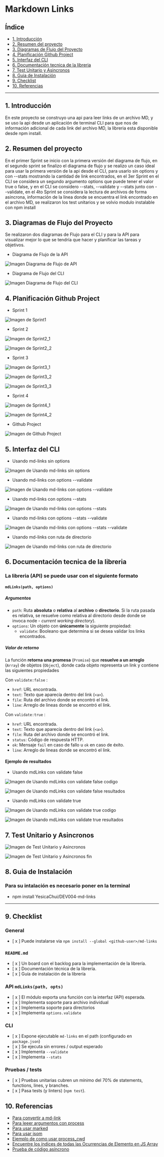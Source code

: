 # Markdown Links

## Índice

* [1. Introducción](#1-introducción)
* [2. Resumen del proyecto](#2-resumen-del-proyecto)
* [3. Diagramas de Flujo del Proyecto](#3-diagramas-de-flujo-del-proyecto)
* [4. Planificación Github Project](#4-planificación-github-project)
* [5. Interfaz del CLI](#5-interfaz-del-cli)
* [6. Documentación tecnica de la libreria](#6-documentación-tecnica-de-la-libreria)
* [7. Test Unitario y Asincronos](#7-test-unitario-y-asincronos)
* [8. Guia de Instalación](#8-guia-de-instalación)
* [9. Checklist](#9-checklist)
* [10. Referencias](#10-referencias)

***

## 1. Introducción

En este proyecto se construyo una api para leer links de un archivo MD, y se uso la api desde un aplicación de terminal CLI para que nos de información adicional de cada link del archivo MD, la libreria esta disponible desde npm install.

## 2. Resumen del proyecto

En el primer Sprint se inicio con la primera versión del diagrama de flujo, en el segundo sprint se finalizo el diagrama de flujo y se realizo un caso ideal para usar la primera versión de la api desde el CLI, para usarlo sin options y con --stats mostrando la cantidad de link encontrados, en el 3er Sprint en el CLI se considera un segundo argumento options que puede tener el valor true o false, y en el CLI se considero --stats, --validate y --stats junto con --validate, en el 4to Sprint se considera la lectura de archivos de forma asincrona, información de la linea donde se encuentra el link encontrado en el archivo MD, se realizaron los test unitarios y se volvio modulo instalable con npm install

## 3. Diagramas de Flujo del Proyecto

Se realizaron dos diagramas de Flujo para el CLI y para la API para visualizar mejor lo que se tendría que hacer y planificar las tareas y objetivos.

- Diagrama de Flujo de la API

![Imagen Diagrama de Flujo de API](./imgReadme/mdlink_diagramas_v2-API.jpg)

- Diagrama de Flujo del CLI

![Imagen Diagrama de Flujo del CLI](./imgReadme/mdlink_diagramas_v2-CLI.jpg)

## 4. Planificación Github Project

- Sprint 1

![Imagen de Sprint1](./imgReadme/Sprint1.jpg)

- Sprint 2

![Imagen de Sprint2_1](./imgReadme/Sprint2_1.jpg)

![Imagen de Sprint2_2](./imgReadme/Sprint2_2.jpg)

- Sprint 3

![Imagen de Sprint3_1](./imgReadme/Sprint3_1.jpg)

![Imagen de Sprint3_2](./imgReadme/Sprint3_2.jpg)

![Imagen de Sprint3_3](./imgReadme/Sprint3_3.jpg)


- Sprint 4

![Imagen de Sprint4_1](./imgReadme/Sprint4_1.jpg)

![Imagen de Sprint4_2](./imgReadme/Sprint4_2.jpg)

- Github Project

![Imagen de Github Project](./imgReadme/githubProject.jpg)

## 5. Interfaz del CLI

- Usando md-links sin options

![Imagen de Usando md-links sin options](./imgReadme/interfaz_sin_options.jpg)

- Usando md-links con options --validate 

![Imagen de Usando md-links con options --validate ](./imgReadme/interfaz_con_validate.jpg)

- Usando md-links con options --stats 

![Imagen de Usando md-links con options --stats ](./imgReadme/interfaz_con_stats.jpg)

- Usando md-links con options --stats --validate 

![Imagen de Usando md-links con options --stats --validate ](./imgReadme/interfaz_con_stats_validate.jpg)

- Usando md-links con ruta de directorio

![Imagen de Usando md-links con ruta de directorio ](./imgReadme/interfaz_para_ruta_directorio.jpg)


## 6. Documentación tecnica de la libreria

### La libreria (API) se puede usar con el siguiente formato
#### `mdLinks(path, options)`

##### Argumentos

* `path`: Ruta **absoluta** o **relativa** al **archivo** o **directorio**.
Si la ruta pasada es relativa, se resuelve como relativa al directorio
desde donde se invoca node - _current working directory_).
* `options`: Un objeto con **únicamente** la siguiente propiedad:
  - `validate`: Booleano que determina si se desea validar los links
    encontrados.

##### Valor de retorno

La función  **retorna una promesa** (`Promise`) que **resuelve a un arreglo**
(`Array`) de objetos (`Object`), donde cada objeto representa un link y contiene
las siguientes propiedades

Con `validate:false` :

* `href`: URL encontrada.
* `text`: Texto que aparecía dentro del link (`<a>`).
* `file`: Ruta del archivo donde se encontró el link.
* `line`: Arreglo de lineas donde se encontró el link.

Con `validate:true` :

* `href`: URL encontrada.
* `text`: Texto que aparecía dentro del link (`<a>`).
* `file`: Ruta del archivo donde se encontró el link.
* `status`: Código de respuesta HTTP.
* `ok`: Mensaje `fail` en caso de fallo u `ok` en caso de éxito.
* `line`: Arreglo de lineas donde se encontró el link.

#### Ejemplo de resultados

- Usando mdLinks con validate false

![Imagen de Usando mdLinks con validate false codigo ](./imgReadme/documentacion_api_false_codigo.jpg)

![Imagen de Usando mdLinks con validate false resultados ](./imgReadme/documentacion_api_false.jpg)

- Usando mdLinks con validate true

![Imagen de Usando mdLinks con validate true codigo ](./imgReadme/documentacion_api_true_codigo.jpg)

![Imagen de Usando mdLinks con validate true resultados ](./imgReadme/documentacion_api_true.jpg)

## 7. Test Unitario y Asincronos

![Imagen de Test Unitario y Asincronos ](./imgReadme/test_inicio.jpg)

![Imagen de  Test Unitario y Asincronos fin ](./imgReadme/test_final.jpg)

## 8. Guia de Instalación

### Para su intalación es necesario poner en la terminal

* npm install YesicaChui/DEV004-md-links 

***

## 9. Checklist

### General

* [ x ] Puede instalarse via `npm install --global <github-user>/md-links`

### `README.md`

* [ x ] Un board con el backlog para la implementación de la librería.
* [ x ] Documentación técnica de la librería.
* [ x ] Guía de instalación de la librería

### API `mdLinks(path, opts)`

* [ x ] El módulo exporta una función con la interfaz (API) esperada.
* [ x ] Implementa soporte para archivo individual
* [ x ] Implementa soporte para directorios
* [ x ] Implementa `options.validate`

### CLI

* [ x ] Expone ejecutable `md-links` en el path (configurado en `package.json`)
* [ x ] Se ejecuta sin errores / output esperado
* [ x ] Implementa `--validate`
* [ x ] Implementa `--stats`

### Pruebas / tests

* [ x ] Pruebas unitarias cubren un mínimo del 70% de statements, functions,
  lines, y branches.
* [ x ] Pasa tests (y linters) (`npm test`).

## 10. Referencias

* [Para convertir a md-link](https://medium.com/netscape/a-guide-to-create-a-nodejs-command-line-package-c2166ad0452e)
* [Para leeer argumentos con process]( https://nodejs.org/docs/latest/api/process.html#processargv)
* [Para usar marked]( https://dustinpfister.github.io/2017/11/19/nodejs-marked/)
* [Para usar jsom]( https://www.npmjs.com/package/jsdom?activeTab=readme)
* [Ejemplo de como usar process_cwd]( https://www.geeksforgeeks.org/difference-between-process-cwd-and-__dirname-in-node-js/)
* [Encuentre los índices de todas las Ocurrencias de Elemento en JS Array]( https://bobbyhadz.com/blog/javascript-find-index-all-occurrences-of-element-in-array)
* [Prueba de código asíncrono]( https://jestjs.io/docs/asynchronous)
